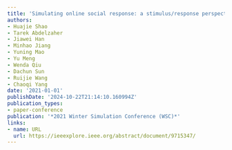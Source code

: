 ```yaml
---
title: 'Simulating online social response: a stimulus/response perspective'
authors:
- Huajie Shao
- Tarek Abdelzaher
- Jiawei Han
- Minhao Jiang
- Yuning Mao
- Yu Meng
- Wenda Qiu
- Dachun Sun
- Ruijie Wang
- Chaoqi Yang
date: '2021-01-01'
publishDate: '2024-10-22T21:14:10.160994Z'
publication_types:
- paper-conference
publication: '*2021 Winter Simulation Conference (WSC)*'
links:
- name: URL
  url: https://ieeexplore.ieee.org/abstract/document/9715347/
---
```


